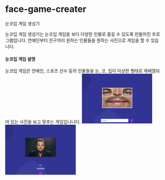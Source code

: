 # face-game-creater
눈코입 게임 생성기

눈코입 게임 생성기는 눈코입 게임을 보다 다양한 인물로 즐길 수 있도록 만들어진 프로그램입니다.
연예인부터 친구까지 원하는 인물들을 원하는 사진으로 게임을 할 수 있습니다.

#### 눈코입 게임 설명

눈코입 게임은 연예인, 스포츠 선수 등의 인물들을 눈, 코, 입이 이상한 형태로 재배열되어 있는 사진을 보고 맞추는 게임입니니다.
<img src="data/readme/des2.png" width="45%">
<img src="data/readme/des3.png" width="45%">

